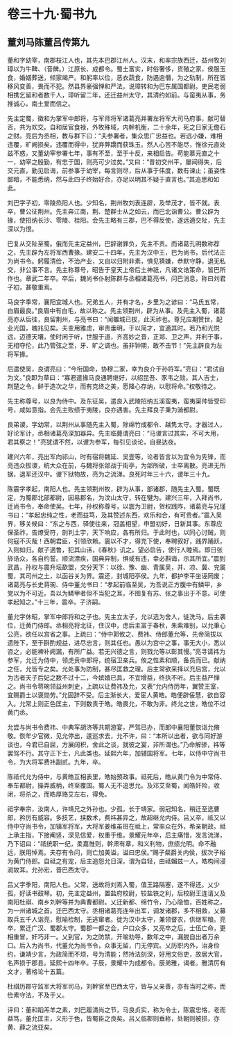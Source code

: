 # 卷三十九·蜀书九

## 董刘马陈董吕传第九

董和字幼宰，南郡枝江人也，其先本巴郡江州人。汉末，和率宗族西迁，益州牧刘璋以为牛鞞、（音髀。）江原长、成都令。蜀土富实，时俗奢侈，货殖之家，侯服玉食，婚姻葬送，倾家竭产。和躬率以俭，恶衣蔬食，防遏逾僭，为之轨制，所在皆移风变善，畏而不犯。然县界豪强惮和严法，说璋转和为巴东属国都尉。吏民老弱相携乞留和者数千人，璋听留二年，还迁益州太守，其清约如前。与蛮夷从事，务推诚心，南土爱而信之。

先主定蜀，徵和为掌军中郎将，与军师将军诸葛亮并署左将军大司马府事，献可替否，共为欢交。自和居官食禄，外牧殊域，内幹机衡，二十余年，死之日家无儋石之财。亮后为丞相，教与群下曰：“夫参署者，集众思广忠益也。若远小嫌，难相违覆，旷阙损矣。违覆而得中，犹弃弊蹻而获珠玉。然人心苦不能尽，惟徐元直处兹不惑，又董幼宰参署七年，事有不至，至于十反，来相启告。苟能慕元直之十一，幼宰之殷勤，有忠于国，则亮可少过矣。”又曰：“昔初交州平，屡闻得失，后交元直，勤见启诲，前参事于幼宰，每言则尽，后从事于伟度，数有谏止；虽姿性鄙暗，不能悉纳，然与此四子终始好合，亦足以明其不疑于直言也。”其追思和如此。

刘巴字子初，零陵烝阳人也。少知名，荆州牧刘表连辟，及举茂才，皆不就。表卒，曹公征荆州。先主奔江南，荆、楚群士从之如云，而巴北诣曹公。曹公辟为掾，使招纳长沙、零陵、桂阳。会先主略有三郡，巴不得反使，遂远適交阯，先主深以为恨。

巴复从交阯至蜀。俄而先主定益州，巴辞谢罪负，先主不责。而诸葛孔明数称荐之，先主辟为左将军西曹掾。建安二十四年，先主为汉中王，巴为尚书，后代法正为尚书令。躬履清俭，不治产业，又自以归附非素，惧见猜嫌，恭默守静，退无私交，非公事不言。先主称尊号，昭告于皇天上帝后土神祇，凡诸文诰策命，皆巴所作也。章武二年卒。卒后，魏尚书仆射陈群与丞相诸葛亮书，问巴消息，称曰刘君子初，甚敬重焉。

马良字季常，襄阳宜城人也。兄弟五人，并有才名，乡里为之谚曰：“马氏五常，白眉最良。”良眉中有白毛，故以称之。先主领荆州，辟为从事。及先主入蜀，诸葛亮亦从后往，良留荆州，与亮书曰：“闻雒城已拔，此天祚也。尊兄应期赞世，配业光国，魄兆见矣。夫变用雅虑，审贵垂明，于以简才，宜適其时。若乃和光悦远，迈德天壤，使时闲于听，世服于道，齐高妙之音，正郑、卫之声，并利于事，无相夺伦，此乃管弦之至，牙、旷之调也。虽非钟期，敢不击节！”先主辟良为左将军掾。

后遣使吴，良谓亮曰：“今衔国命，协穆二家，幸为良介于孙将军。”亮曰：“君试自为文。”良即为草曰：“寡君遣掾马良通聘继好，以绍昆吾、豕韦之勋。其人吉士，荆楚之令，鲜于造次之华，而有克终之美，愿降心存纳，以慰将命。”权敬待之。

先主称尊号，以良为侍中。及东征吴，遣良入武陵招纳五溪蛮夷，蛮夷渠帅皆受印号，咸如意指。会先主败绩于夷陵，良亦遇害。先主拜良子秉为骑都尉。

良弟谡，字幼常，以荆州从事随先主入蜀，除绵竹成都令、越隽太守。才器过人，好论军计，丞相诸葛亮深加器异。先主临薨谓亮曰：“马谡言过其实，不可大用，君其察之！”亮犹谓不然，以谡为参军，每引见谈论，自昼达夜。

建兴六年，亮出军向祁山，时有宿将魏延、吴壹等，论者皆言以为宜令为先锋，而亮违众拔谡，统大众在前，与魏将张郃战于街亭，为郃所破，士卒离散。亮进无所据，退军还汉中。谡下狱物故，亮为之流涕。良死时年三十六，谡年三十九。

陈震字孝起，南阳人也。先主领荆州牧，辟为从事，部诸郡，随先主入蜀。蜀既定，为蜀郡北部都尉，因易郡名，为汶山太守，转在犍为。建兴三年，入拜尚书，迁尚书令，奉命使吴。七年，孙权称尊号，以震为卫尉，贺权践阼，诸葛亮与兄瑾书曰：“孝起忠纯之性，老而益笃，及其赞述东西，欢乐和合，有可贵者。”震入吴界，移关候曰：“东之与西，驿使往来，冠盖相望，申盟初好，日新其事。东尊应保圣祚，告燎受符，剖判土宇，天下响应，各有所归。于此时也，以同心讨贼，则何寇不灭哉！西朝君臣，引领欣赖。震以不才，得充下使，奉聘叙好，践界踊跃，入则如归。献子適鲁，犯其山讳，《春秋》讥之。望必启告，使行人睦焉。即日张旍诰众，各自约誓。顺流漂疾，国典异制，惧或有违，幸必斟诲，示其所宜。”震到武昌，孙权与震升坛歃盟，交分天下：以徐、豫、幽、青属吴，并、凉、冀、兖属蜀，其司州之土，以函谷关为界。震还，封城阳亭侯。九年，都护李平坐诬罔废；诸葛亮与长史蒋琬、侍中董允书曰：“孝起前临至吴，为吾说正方腹中有鳞甲，乡党以为不可近。吾以为鳞甲者但不当犯之耳，不图复有苏、张之事出于不意。可使孝起知之。”十三年，震卒。子济嗣。

董允字休昭，掌军中郎将和之子也。先主立太子，允以选为舍人，徙洗马。后主袭位，迁黄门侍郎。丞相亮将北征，住汉中，虑后主富于春秋，朱紫难别，以允秉心公亮，欲任以宫省之事。上疏曰：“侍中郭攸之、费祎、侍郎董允等，先帝简拔以遗陛下，至于斟酌规益，进尽忠言，则其任也。愚以为宫中之事，事无大小，悉以咨之，必能裨补阙漏，有所广益。若无兴德之言，则戮允等以彰其慢。”亮寻请祎为参军，允迁为侍中，领虎贲中郎将，统宿卫亲兵。攸之性素和顺，备员而已。献纳之任，允皆专之矣。允处事为防制，甚尽匡救之理。后主常欲采择以充后宫，允以为古者天子后妃之数不过十二，今嫔嫱已具，不宜增益，终执不听。后主益严惮之。尚书令蒋琬领益州刺史，上疏以让费祎及允，又表“允内侍历年，翼赞王室，宜赐爵土以褒勋劳。”允固辞不受。后主渐长大，爱宦人黄皓。皓便辟佞慧，欲自容入。允常上则正色匡主，下则数责于皓。皓畏允，不敢为非。终允之世，皓位不过黄门丞。

允尝与尚书令费祎、中典军胡济等共期游宴，严驾已办，而郎中襄阳董恢诣允脩敬。恢年少官微，见允停出，逡巡求去，允不许，曰：“本所以出者，欲与同好游谈也，今君已自屈，方展阔积，舍此之谈，就彼之宴，非所谓也。”乃命解骖，祎等罢驾不行。其守正下士，凡此类也。延熙六年，加辅国将军。七年，以侍中守尚书令，为大将军费祎副贰。九年，卒。

陈祗代允为侍中，与黄皓互相表里，皓始预政事。祗死后，皓从黄门令为中常侍、奉车都尉，操弄威柄，终至覆国。蜀人无不追思允。及邓艾至蜀，闻皓奸险，收闭，将杀之，而皓厚赂艾左右，得免。

祗字奉宗，汝南人，许靖兄之外孙也。少孤，长于靖家。弱冠知名，稍迁至选曹郎，矜厉有威容。多技艺，挟数术，费祎甚异之，故超继允内侍。吕乂卒，祗又以侍中守尚书令，加镇军将军，大将军姜维虽班在祗上，常率众在外，希亲朝政。祗上承主指，下接阉竖，深见信爱，权重于维。景耀元年卒，后主痛惜，发言流涕，乃下诏曰：“祗统职一纪，柔嘉惟则，幹肃有章，和义利物，庶绩允明。命不融远，朕用悼焉。夫存有令问，则亡加美谥，谥曰忠侯。”赐子粲爵关内侯，拔次子裕为黄门侍郎。自祗之有宠，后主追怨允日深，谓为自轻，由祗媚兹一人，皓构间浸润故耳。允孙宏，晋巴西太守。

吕乂字季阳，南阳人也。父常，送故将刘焉入蜀，值王路隔塞，遂不得还。乂少孤，好读书鼓琴。初，先主定益州，置盐府校尉，较盐铁之利，后校尉王连请乂及南阳杜祺、南乡刘幹等并为典曹都尉。乂迁新都、绵竹令，乃心隐恤，百姓称之，为一州诸城之首。迁巴西太守。丞相诸葛亮连年出军，调发诸郡，多不相救，乂募取兵五千人诣亮，慰喻检制，无逃窜者。徙为汉中太守，兼领督农，供继军粮。亮卒，累迁广汉、蜀郡太守。蜀郡一都之会，户口众多，又亮卒之后，士伍亡命，更相重冒，奸巧非一。乂到官，为之防禁，开喻劝导，数年之中，漏脱自出者万余口。后入为尚书，代董允为尚书令，众事无留，门无停宾。乂历职内外，治身俭约，谦靖少言，为政简而不烦，号为清能；然持法刻深，好用文俗吏，故居大官，名声损于郡县。延熙十四年卒。子辰，景耀中为成都令。辰弟雅，谒者。雅清厉有文才，著格论十五篇。

杜祺历郡守监军大将军司马，刘幹官至巴西太守，皆与乂亲善，亦有当时之称，而俭素守法，不及于乂。

评曰：董和蹈羔羊之素，刘巴履清尚之节，马良贞实，称为令士，陈震忠恪，老而益笃，董允匡主，义形于色，皆蜀臣之良矣。吕乂临郡则垂称，处朝则被损，亦黄、薛之流亚矣。
